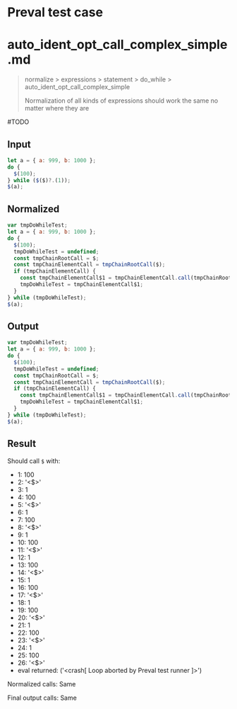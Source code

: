 # Preval test case

# auto_ident_opt_call_complex_simple.md

> normalize > expressions > statement > do_while > auto_ident_opt_call_complex_simple
>
> Normalization of all kinds of expressions should work the same no matter where they are

#TODO

## Input

`````js filename=intro
let a = { a: 999, b: 1000 };
do {
  $(100);
} while ($($)?.(1));
$(a);
`````

## Normalized

`````js filename=intro
var tmpDoWhileTest;
let a = { a: 999, b: 1000 };
do {
  $(100);
  tmpDoWhileTest = undefined;
  const tmpChainRootCall = $;
  const tmpChainElementCall = tmpChainRootCall($);
  if (tmpChainElementCall) {
    const tmpChainElementCall$1 = tmpChainElementCall.call(tmpChainRootCall, 1);
    tmpDoWhileTest = tmpChainElementCall$1;
  }
} while (tmpDoWhileTest);
$(a);
`````

## Output

`````js filename=intro
var tmpDoWhileTest;
let a = { a: 999, b: 1000 };
do {
  $(100);
  tmpDoWhileTest = undefined;
  const tmpChainRootCall = $;
  const tmpChainElementCall = tmpChainRootCall($);
  if (tmpChainElementCall) {
    const tmpChainElementCall$1 = tmpChainElementCall.call(tmpChainRootCall, 1);
    tmpDoWhileTest = tmpChainElementCall$1;
  }
} while (tmpDoWhileTest);
$(a);
`````

## Result

Should call `$` with:
 - 1: 100
 - 2: '<$>'
 - 3: 1
 - 4: 100
 - 5: '<$>'
 - 6: 1
 - 7: 100
 - 8: '<$>'
 - 9: 1
 - 10: 100
 - 11: '<$>'
 - 12: 1
 - 13: 100
 - 14: '<$>'
 - 15: 1
 - 16: 100
 - 17: '<$>'
 - 18: 1
 - 19: 100
 - 20: '<$>'
 - 21: 1
 - 22: 100
 - 23: '<$>'
 - 24: 1
 - 25: 100
 - 26: '<$>'
 - eval returned: ('<crash[ Loop aborted by Preval test runner ]>')

Normalized calls: Same

Final output calls: Same
